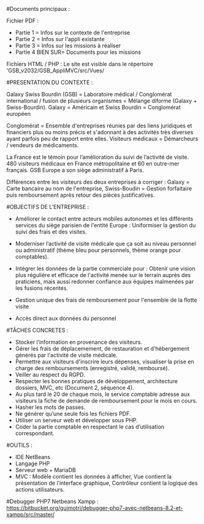 #Documents principaux :

Fichier PDF :
- Partie 1 = Infos sur le contexte de l'entreprise
- Partie 2 = Infos sur l'appli existante
- Partie 3 = Infos sur les missions à réaliser
- Partie 4 BIEN SUR= Documents pour les missions

Fichiers HTML / PHP :
Le site est visible dans le répertoire 'GSB_v2032/GSB_AppliMVC/src/Vues/

#PRESENTATION DU CONTEXTE :

Galaxy Swiss Bourdin (GSB) = Laboratoire médical / Conglomérat international / fusion de plusieurs organismes = Mélange diforme (Galaxy + Swiss-Bourdin).
Galaxy = Américain et Swiss Bourdin = Conglomérat européen

Conglomérat = Ensemble d'entreprises réunies par des liens juridiques et financiers plus ou moins précis et s'adonnant à des activités très diverses ayant parfois peu de rapport entre elles.
Visiteurs médicaux = Démarcheurs / vendeurs de médicaments.

La France est le témoin pour l’amélioration du suivi de l’activité de visite. 480 visiteurs médicaux en France métropolitaine et 60 en outre-mer français. GSB Europe a son siège administratif à Paris.

Différences entre les visiteurs des deux entreprises à corriger : 
Galaxy = Carte bancaire au nom de l'entreprise, Swiss-Boudin = Gestion forfaitaire puis remboursement après retour des pièces justificatives.

#OBJECTIFS DE L’ENTREPRISE :

- Améliorer le contact entre acteurs mobiles autonomes et les différents services du siège parisien de l'entité Europe : Uniformiser la gestion du suivi des frais et des visites.

- Moderniser l’activité de visite médicale que ça soit au niveau personnel ou administratif (thème bleu pour personnels, thème orange pour comptables).

- Intégrer les données de la partie commerciale pour : Obtenir une vision plus régulière et efficace de l'activité menée sur le terrain auprès des praticiens,
mais aussi redonner confiance aux équipes malmenées par les fusions récentes. 

- Gestion unique des frais de remboursement pour l'ensemble de la flotte visite

- Accès direct aux données du personnel

#TÂCHES CONCRETES :

- Stocker l’information en provenance des visiteurs.
- Gérer les frais de déplacemement, de restauration et d'hébergement générés par l'activité de visite médicale.
- Permettre aux visiteurs d'inscrire leurs dépenses, visualiser la prise en charge des remboursements (enregistré, validé, remboursé).
- Veiller au respect du RGPD.
- Respecter les bonnes pratiques de développement, architecture dossiers, MVC, etc (Document 2, séquence 4).
- Au plus tard le 20 de chaque mois, le service comptable adresse aux visiteurs la fiche de demande de remboursement pour le mois en cours.
- Hasher les mots de passes.
- Ne générer qu’une seule fois les fichiers PDF.
- Utiliser un serveur web et développer sous PHP.
- Coder la partie comptable en respectant le cas d’utilisation correspondant.

#OUTILS :
- IDE NetBeans
- Langage PHP
- Serveur web + MariaDB
- MVC : Modèle contient les données à afficher, Vue contient la présentation de l’interface graphique, Contrôleur contient la logique des actions utilisateurs.

#Debugger PHP7 Netbeans Xampp :
https://bitbucket.org/guimotri/debugger-php7-avec-netbeans-8.2-et-xampp/src/master/
